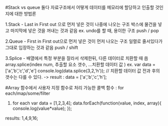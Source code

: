 #Stack vs queue
둘다 자료구조에서 어떻게 데이터를 메모리에 할당하고 인출할 것인지에 대한 방법론 

1.Stack -  Last in First out 으로 먼저 넣은 것이 나중에 나오는 구조 
박스에 물건을 넣고 마지막에 넣은 것을 꺼내는 것과 같음 
ex. undo를 할 때, 용이한 구조 
push / pop

2.Queue - First in First out으로 먼저 넣은 것이 먼저 나오는 구조 
일렬로 줄서있다가 그대로 입장하는 것과 같음 
push / shift

3.Splice - 배열에서 특정 부분을 잘라서 삭제한뒤, 다른 데이터로 치환할 때 씀 
array.splice(index num, 추출할 요소 갯수, ...치환할 데이터 값 ) 
ex.
var data = ['a','b','c','d','e']
console.log(data.splice(3,2,'h'));  // 치환할 데이터 값 전과 후의 갯수는 다를 수 있다. 
-> result : data = ['a','b','c','h'];


#Array 함수에서 사용자 지정 함수로 처리 가능한 콜백 함수 : for each/map/some/filter 
1. for each 
var data = [1,2,3,4]; 
data.forEach(function(value, index, array){
    console.log(value*value);
});

results: 1,4,9,16;
